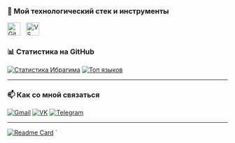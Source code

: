 ### 🧰 Мой технологический стек и инструменты






<img align="left" alt="GitHub" width="30px" style="padding-right:10px;" src="https://cdn.jsdelivr.net/gh/devicons/devicon/icons/github/github-original.svg" />
<img align="left" alt="VS Code" width="30px" style="padding-right:10px;" src="https://cdn.jsdelivr.net/gh/devicons/devicon/icons/vscode/vscode-original.svg" />
<br />

#

### 📊 Статистика на GitHub

[![Статистика Ибрагима](https://github-readme-stats.vercel.app/api?username=ТВОЙ_НИК_НА_ГИТХАБE&show_icons=true&theme=radical&hide_border=true)](https://github.com/ТВОЙ_НИК_НА_ГИТХАБE)
[![Топ языков](https://github-readme-stats.vercel.app/api/top-langs/?username=ТВОЙ_НИК_НА_ГИТХАБE&layout=compact&theme=radical&hide_border=true)](https://github.com/ТВОЙ_НИК_НА_ГИТХАБE)

---

### 📫 Как со мной связаться

[![Gmail](https://img.shields.io/badge/Gmail-D14836?style=for-the-badge&logo=gmail&logoColor=white)](mailto:твой.email@gmail.com)
[![VK](https://img.shields.io/badge/ВКонтакте-0077FF?style=for-the-badge&logo=vk&logoColor=white)](https://vk.com/твой_ник)
[![Telegram](https://img.shields.io/badge/Telegram-2CA5E0?style=for-the-badge&logo=telegram&logoColor=white)](https://t.me/твой_ник)

---
[![Readme Card](https://github-readme-stats.vercel.app/api/pin/?username=ТВОЙ_НИК_НА_ГИТХАБE&repo=НАЗВАНИЕ_ТВОЕГО_КРУТОГО_РЕПО&theme=radical)](https://github.com/ТВОЙ_НИК_НА_ГИТХАБE/НАЗВАНИЕ_ТВОЕГО_КРУТОГО_РЕПО)
`
